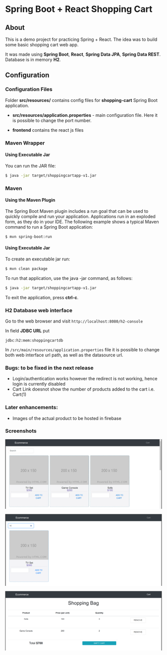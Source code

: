 # Spring Boot + React Shopping Cart

## About

This is a demo project for practicing Spring + React. The idea was to build some basic shopping cart web app.

It was made using **Spring Boot**, **React**, **Spring Data JPA**, **Spring Data REST**. 
Database is in memory **H2**.

## Configuration

### Configuration Files

Folder **src/resources/** contains config files for **shopping-cart** Spring Boot application.

* **src/resources/application.properties** - main configuration file. Here it is possible to change the port number.

* **frontend** contains the react js files

### Maven Wrapper

#### Using Executable Jar

You can run the JAR file:
```bash
$ java -jar target/shoppingcartapp-v1.jar
```

### Maven

#### Using the Maven Plugin

The Spring Boot Maven plugin includes a run goal that can be used to quickly compile and run your application. 
Applications run in an exploded form, as they do in your IDE. 
The following example shows a typical Maven command to run a Spring Boot application:
 
```bash
$ mvn spring-boot:run
``` 

#### Using Executable Jar

To create an executable jar run:

```bash
$ mvn clean package
``` 

To run that application, use the java -jar command, as follows:

```bash
$ java -jar target/shoppingcartapp-v1.jar
```

To exit the application, press **ctrl-c**.

### H2 Database web interface

Go to the web browser and visit `http://localhost:8080/h2-console`

In field **JDBC URL** put 
```
jdbc:h2:mem:shoppingcartdb
```

In `/src/main/resources/application.properties` file it is possible to change both
web interface url path, as well as the datasource url.

### Bugs: to be fixed in the next release

* Login/authentication works however the redirect is not working, hence login is currently disabled
* Cart Link doesnot show the number of products added to the cart i.e. Cart(1)

### Later enhancements:

* Images of the actual product to be hosted in firebase

### Screenshots

![ui main](/screenshots/mainpage.jpg?raw=true "Main")

![ui search](/screenshots/search.jpg?raw=true "Search")

![ui cart](/screenshots/cart.jpg?raw=true "Cart")
